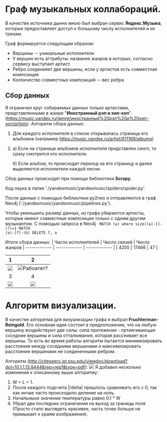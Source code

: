 # Граф музыкальных коллабораций.
В качестве источника дыннх мною был выбран сервис <b>Яндекс.Музыка</b>, которые предоставляет доступ к большому числу исполнителей и их трекам.

Граф формируется следующим образом:
 - Вершины --  уникальные исполнители
 - У вершин есть аттрибуты: название жанров в которых, согласно сервису выступает артист.
 - Ребро соеденияет две вершины, если у артистов есть совместная композиция
 - Колличество совместных композиций -- вес ребра
 ## Сбор данных
Я ограничил круг собираемых данных только артистами, представленными в жанре "<b>Иностранный рэп и хип-хоп</b>". (https://music.yandex.ru/genre/иностранный%20рэп%20и%20хип-хоп/artists).
Алгоритм сбора данных: 
1. Для каждого исполнителя в списке открывалась страница его альбомов (напрмиер https://music.yandex.ru/artist/611169/albums)
2. а) Если на странице альбомов исполнителя представлен сингл, то сразу смотрится кто исполнители.

   б) Если альбом, то происходит переход на его страницу и далее  выделяются исполнители каждой песни.

Сбор данных происходит при помощи библиотеки <b>Scrapy</b>.

Код паука в папке './yandexmusic/yandexmusic/spiders/spider.py'.

После данные с помощью библиотеки py2neo и отправляются в граф Neo4j ('./yandexmusic/yandexmusic/pipelines.py').

Чтобы уменьшить размер данных, из графа убираются артисты, которые имеют совместные композиции только с одним другим музыкантом. С помощью запроса в Neo4j
<code>
MATCH (a)
where size((a)-[]-())=1
MATCH (a)-[f]-(b)
DELETE f, a
 </code>
 
Итоги сбора данных:
| Число исполнителей  | Число связей | Число жанров
| ------------- | ------------- | ------------- | 
| 4255  | 17466   |  47 | 

1             |  2
:-------------------------:|:-------------------------:
![](https://camo.githubusercontent.com/e46b1e76ea1247ac7842b35a76dc3c0935c10881/68747470733a2f2f692e6962622e636f2f304467747131642f53637265656e73686f742d323032302d30332d31392d61742d30302d30392d30352e706e67)  |  ![Рабоатет?](https://i.ibb.co/MBQnb9d/Screenshot-2020-03-18-at-22-59-52.png)
3             |  4
![](https://i.ibb.co/4P9Dhtw/Screenshot-2020-03-19-at-00-13-19.png) | ![](https://i.ibb.co/9GrxcLb/Screenshot-2020-03-19-at-00-27-29.png)
# Алгоритм визуализации.
В качестве алгоритма для визуализации графа я выбрал <b>Fruchterman-Reingold</b>.
Его основная идея состоит в предположении, что на любую вершину воздействуют две силы: сила притяжения - пртиягивающая соседние вершины и сила отталкивания, которая рассеивает все вершины. То есть во время работы алгоритм пытается минимизировать расстояния между соседними вершинами и максимизировать расстояние вершинами не соедененными ребром.

Алгоритм (http://citeseerx.ist.psu.edu/viewdoc/download?doi=10.1.1.13.8444&rep=rep1&type=pdf):
![](https://i.imgur.com/X2z4OnQ.png)
Я добавил несколько изменений к описанному выше алгоритму:
1. W = L = 1.
2. После каждого подсчета |/delta| пришлось сравнивать его с 0, так как инчае часто происходило деление на ноль.
3. Начальныое значение температуры равно 0.1 * W
4. Убрал два последних ограничения на выход за границы поля (Просто стало выглядеть красивее, часть точек больше не примыкает к краям изображения).
